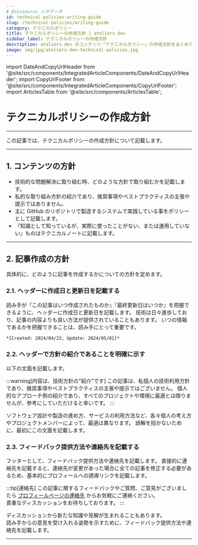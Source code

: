 ```yaml
---
# Docusaurus メタデータ 
id: technical-policies-writing-guide
slug: /technical-policies/writing-guide
category: テクニカルポリシー
title: テクニカルポリシーの作成方針 | ateliers.dev
sidebar_label: テクニカルポリシーの作成方針
description: ateliers.dev のコンテンツ「テクニカルポリシー」の作成方針をまとめています。
image: img/jpg/ateliers-dev-technical-policies.jpg
---
```


import DateAndCopyUrlHeader from '@site/src/components/IntegratedArticleComponents/DateAndCopyUrlHeader';
import CopyUrlFooter from '@site/src/components/IntegratedArticleComponents/CopyUrlFooter';
import ArticlesTable from '@site/src/components/ArticlesTable';

# テクニカルポリシーの作成方針

<DateAndCopyUrlHeader
    slug="/technical-policies/writing-guide"
    title="テクニカルポリシーの作成方針 | ateliers.dev"
    created="2024/04/23"
    updated="2024/05/03"/>

---

この記事では、テクニカルポリシーの作成方針について記載します。

---

## 1. コンテンツの方針

* 技術的な問題解決に取り組む時、どのような方針で取り組むかを記載します。
* 私的な取り組み方針の紹介であり、推奨事項やベストプラクティスの主張や提示ではありません。
* 主に GitHub のリポジトリで製造するシステムで実践している事をポリシーとして記載します。
* 『知識として知っているが、実際に使ったことがない、または運用していない』ものはテクニカルノートに記載します。

---

## 2. 記事作成の方針

具体的に、どのように記事を作成するかについての方針を定めます。

### 2.1. ヘッダーに作成日と更新日を記載する

読み手が『この記事はいつ作成されたものか』『最終更新日はいつか』を把握できるように、ヘッダーに作成日と更新日を記載します。
技術は日々進歩しており、記事の内容よりも良い方法が提供されていることもあります。
いつの情報であるかを把握できることは、読み手にとって重要です。

```markdown title: ヘッダーに作成日と更新日を記載する例
*[Created: 2024/04/23, Update: 2024/05/01]*
```

### 2.2. ヘッダーで方針の紹介であることを明確に示す

以下の文面を記載します。

:::warning[内容は、技術方針の"紹介"です]
この記事は、私個人の技術利用方針であり、推奨事項やベストプラクティスの主張や提示ではございません。
個人的なアプローチ例の紹介であり、すべてのプロジェクトや環境に最適とは限りませんが、参考にしていただけると幸いです。
:::

ソフトウェア設計や製造の進め方、サービスの利用方法など、各々個人の考え方やプロジェクトメンバーによって、最適は異なります。
誤解を招かないために、最初にこの文面を記載します。

### 2.3. フィードバック提供方法や連絡先を記載する

フッターとして、フィードバック提供方法や連絡先を記載します。
直接的に連絡先を記載すると、連絡先が変更があった場合に全ての記事を修正する必要があるため、基本的にプロフィールへの誘導リンクを記載します。

:::tip[連絡先]
この記事に関するフィードバックやご質問、ご意見がございましたら [プロフィールページの連絡先](/docs/profiles/self-introduction#2-連絡先) からお気軽にご連絡ください。  
貴重なディスカッションをお待ちしております。
:::

ディスカッションから新たな知識や見解が生まれることもあります。  
読み手からの意見を受け入れる姿勢を示すために、フィードバック提供方法や連絡先を記載します。  

---

<CopyUrlFooter
  slug="/technical-policies/writing-guide"
  title="テクニカルポリシーの作成方針 | ateliers.dev"/>
